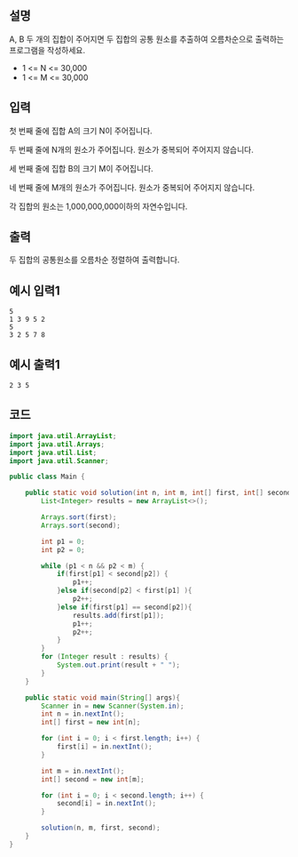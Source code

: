 ## 설명
A, B 두 개의 집합이 주어지면 두 집합의 공통 원소를 추출하여 오름차순으로 출력하는 프로그램을 작성하세요.

* 1 <= N <= 30,000
* 1 <= M <= 30,000

## 입력
첫 번째 줄에 집합 A의 크기 N이 주어집니다.

두 번째 줄에 N개의 원소가 주어집니다. 원소가 중복되어 주어지지 않습니다.

세 번째 줄에 집합 B의 크기 M이 주어집니다.

네 번째 줄에 M개의 원소가 주어집니다. 원소가 중복되어 주어지지 않습니다.

각 집합의 원소는 1,000,000,000이하의 자연수입니다.

## 출력
두 집합의 공통원소를 오름차순 정렬하여 출력합니다.

## 예시 입력1
```
5
1 3 9 5 2
5
3 2 5 7 8
```

## 예시 출력1
```
2 3 5
```

## 코드
```java
import java.util.ArrayList;
import java.util.Arrays;
import java.util.List;
import java.util.Scanner;

public class Main {

    public static void solution(int n, int m, int[] first, int[] second){
        List<Integer> results = new ArrayList<>();

        Arrays.sort(first);
        Arrays.sort(second);

        int p1 = 0;
        int p2 = 0;

        while (p1 < n && p2 < m) {
            if(first[p1] < second[p2]) {
                p1++;
            }else if(second[p2] < first[p1] ){
                p2++;
            }else if(first[p1] == second[p2]){
                results.add(first[p1]);
                p1++;
                p2++;
            }
        }
        for (Integer result : results) {
            System.out.print(result + " ");
        }
    }

    public static void main(String[] args){
        Scanner in = new Scanner(System.in);
        int n = in.nextInt();
        int[] first = new int[n];

        for (int i = 0; i < first.length; i++) {
            first[i] = in.nextInt();
        }

        int m = in.nextInt();
        int[] second = new int[m];

        for (int i = 0; i < second.length; i++) {
            second[i] = in.nextInt();
        }

        solution(n, m, first, second);
    }
}
```